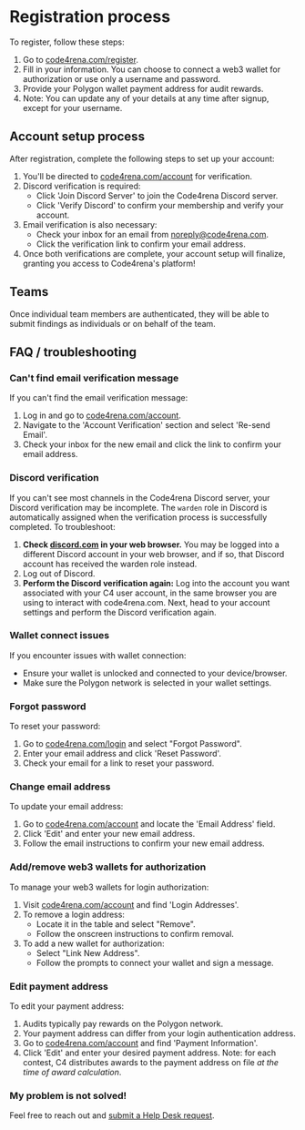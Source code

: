 # Registration process

To register, follow these steps:

1. Go to [code4rena.com/register](https://code4rena.com/register/account).
2. Fill in your information. You can choose to connect a web3 wallet for authorization or use only a username and password.
3. Provide your Polygon wallet payment address for audit rewards.
4. Note: You can update any of your details at any time after signup, except for your username.

## Account setup process

After registration, complete the following steps to set up your account:

1. You'll be directed to [code4rena.com/account](https://code4rena.com/account) for verification.
2. Discord verification is required:
   - Click 'Join Discord Server' to join the Code4rena Discord server.
   - Click 'Verify Discord' to confirm your membership and verify your account.
3. Email verification is also necessary:
   - Check your inbox for an email from noreply@code4rena.com.
   - Click the verification link to confirm your email address.
4. Once both verifications are complete, your account setup will finalize, granting you access to Code4rena's platform!

## Teams

Once individual team members are authenticated, they will be able to submit findings as individuals or on behalf of the team.

## FAQ / troubleshooting

### Can't find email verification message

If you can't find the email verification message:

1. Log in and go to [code4rena.com/account](https://code4rena.com/account).
2. Navigate to the 'Account Verification' section and select 'Re-send Email'.
3. Check your inbox for the new email and click the link to confirm your email address.

### Discord verification

If you can't see most channels in the Code4rena Discord server, your Discord verification may be incomplete. The `warden` role in Discord is automatically assigned when the verification process is successfully completed. To troubleshoot:

1. **Check [discord.com](https://discord.com) in your web browser.** You may be logged into a different Discord account in your web browser, and if so, that Discord account has received the warden role instead.
2. Log out of Discord.
3. **Perform the Discord verification again:** Log into the account you want associated with your C4 user account, in the same browser you are using to interact with code4rena.com. Next, head to your account settings and perform the Discord verification again.

### Wallet connect issues

If you encounter issues with wallet connection:

- Ensure your wallet is unlocked and connected to your device/browser.
- Make sure the Polygon network is selected in your wallet settings.

### Forgot password

To reset your password:

1. Go to [code4rena.com/login](https://code4rena.com/login) and select "Forgot Password".
2. Enter your email address and click 'Reset Password'.
3. Check your email for a link to reset your password.

### Change email address

To update your email address:

1. Go to [code4rena.com/account](https://code4rena.com/account) and locate the 'Email Address' field.
2. Click 'Edit' and enter your new email address.
3. Follow the email instructions to confirm your new email address.

### Add/remove web3 wallets for authorization

To manage your web3 wallets for login authorization:

1. Visit [code4rena.com/account](https://code4rena.com/account) and find 'Login Addresses'.
2. To remove a login address:
   - Locate it in the table and select "Remove".
   - Follow the onscreen instructions to confirm removal.
3. To add a new wallet for authorization:
   - Select "Link New Address".
   - Follow the prompts to connect your wallet and sign a message.

### Edit payment address

To edit your payment address:

1. Audits typically pay rewards on the Polygon network.
2. Your payment address can differ from your login authentication address.
3. Go to [code4rena.com/account](https://code4rena.com/account) and find 'Payment Information'.
4. Click 'Edit' and enter your desired payment address.
Note: for each contest, C4 distributes awards to the payment address on file *at the time of award calculation*.

### My problem is not solved!

Feel free to reach out and [submit a Help Desk request](https://code4rena.com/help/).
